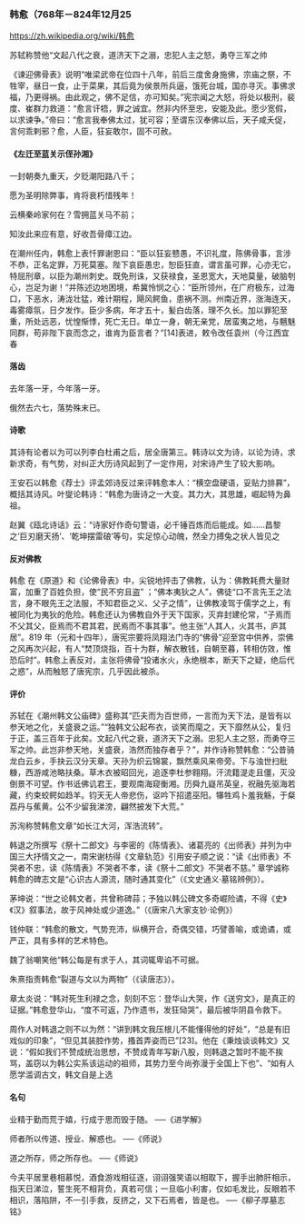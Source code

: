 ### 韩愈（768年－824年12月25
https://zh.wikipedia.org/wiki/韩愈

苏轼称赞他“文起八代之衰，道济天下之溺，忠犯人主之怒，勇夺三军之帅

《谏迎佛骨表》说明“唯梁武帝在位四十八年，前后三度舍身施佛，宗庙之祭，不牲宰，昼日一食，止于菜果，其后竟为侯景所兵逼，饿死台城，国亦寻灭。事佛求福，乃更得祸。由此观之，佛不足信，亦可知矣。”宪宗闻之大怒，将处以极刑，裴度、崔群力救道：“愈言讦牾，罪之诚宜。然非内怀至忠，安能及此。愿少宽假，以求谏争。”帝曰：“愈言我奉佛太过，犹可容；至谓东汉奉佛以后，天子咸夭促，言何乖剌邪？愈，人臣，狂妄敢尔，固不可赦。

#### 《左迁至蓝关示侄孙湘》
一封朝奏九重天，夕贬潮阳路八千；

愿为圣明除弊事，肯将衰朽惜残年！

云横秦岭家何在？雪拥蓝关马不前；

知汝此来应有意，好收吾骨瘴江边。

在潮州任内，韩愈上表忏罪谢恩曰：“臣以狂妄戆愚，不识礼度，陈佛骨事，言涉不恭，正名定罪，万死莫塞。陛下哀臣愚忠，恕臣狂直，谓言虽可罪，心亦无它，特屈刑章，以臣为潮州刺史。既免刑诛，又获禄食，圣恩宽大，天地莫量，破脑刳心，岂足为谢！”并陈述边地困境，希冀怜悯之心：“臣所领州，在广府极东，过海口，下恶水，涛泷壮猛，难计期程，飓风鳄鱼，患祸不测。州南近界，涨海连天，毒雾瘴氛，日夕发作。臣少多病，年才五十，髪白齿落，理不久长。加以罪犯至重，所处远恶，忧惶惭悸，死亡无日。单立一身，朝无亲党，居蛮夷之地，与魑魅同群，苟非陛下哀而念之，谁肯为臣言者？”[14]表进，敕令改任袁州（今江西宜春

#### 落齿
去年落一牙，今年落一牙。

俄然去六七，落势殊末已。

#### 诗歌
其诗有论者以为可以列李白杜甫之后，居全唐第三。韩诗以文为诗，以论为诗，求新求奇，有气势，对纠正大历诗风起到了一定作用，对宋诗产生了较大影响。

王安石以韩愈《荐士》评孟郊诗反过来评韩愈本人：“横空盘硬语，妥贴力排奡”，概括其诗风。叶燮论韩诗：“韩愈为唐诗之一大变。其力大，其思雄，崛起特为鼻祖。

赵翼《瓯北诗话》云：“诗家好作奇句警语，必千锤百炼而后能成。如……昌黎之‘巨刃磨天扬’、‘乾坤摆雷硠’等句，实足惊心动魄，然全力搏兔之状人皆见之

#### 反对佛教
韩愈 在《原道》和《论佛骨表》中，尖锐地抨击了佛教，认为：佛教耗费大量财富，加重了百姓负担，使“民不穷且盗” ；“佛本夷狄之人”，佛徒“口不言先王之法言，身不眼先王之法服，不知君臣之义、父子之情”，让佛教凌驾于儒学之上，有被同化为夷狄的危险。韩愈还认为佛教自外于天下国家，灭弃封建伦常，“子焉而不父其父，臣焉而不君其君，民焉而不事其事”。他主张“人其人，火其书，庐其居”。819 年（元和十四年），唐宪宗要将凤翔法门寺的“佛骨”迎至宫中供养，崇佛之风再次兴起，有人“焚顶烧指，百十为群，解衣散钱，自朝至暮，转相仿效，惟恐后时”。韩愈上表反对，主张将佛骨“投诸水火，永绝根本，断天下之疑，绝后代之惑”，从而触怒了唐宪宗，几乎因此被杀。

#### 评价
苏轼在《潮州韩文公庙碑》盛称其“匹夫而为百世师，一言而为天下法，是皆有以参天地之化，关盛衰之运。”“独韩文公起布衣，谈笑而麾之，天下靡然从公，复归于正，盖三百年于此矣。文起八代之衰，道济天下之溺。忠犯人主之怒，而勇夺三军之帅。此岂非参天地，关盛衰，浩然而独存者乎？”，并作诗称赞韩愈：“公昔骑龙白云乡，手抉云汉分天章。天孙为织云锦裳，飘然乘风来帝旁。下与浊世扫秕糠，西游咸池略扶桑。草木衣被昭回光，追逐李杜参翱翔。汗流籍湜走且僵，灭没倒景不可望。作书诋佛讥君王，要观南海窥衡湘。历舜九嶷吊英皇，祝融先驱海若藏，约束蛟鳄如趋羊。钧天无人帝悲伤，讴吟下招遣巫阳。犦牲鸡卜羞我觞，于粲荔丹与蕉黄。公不少留我涕滂，翩然披发下大荒。”

苏洵称赞韩愈文章“如长江大河，浑浩流转”。

韩退之所撰写《祭十二郎文》与李密的《陈情表》、诸葛亮的《出师表》并列为中国三大抒情文之一，南宋谢枋得《文章轨范》引用安子顺之说：“读《出师表》不哭者不忠，读《陈情表》不哭者不孝，读《祭十二郎文》不哭者不慈。”
章学诚称韩愈的碑志文是“心识古人源流，随时通其变化”（《文史通义‧墓铭辨例》）。

茅坤说：“世之论韩文者，共曾称碑蒜；予独以韩公碑文多奇崛险谲，不得《史》《汉》叙事法，故于风神处或少道逸。”（《唐宋八大家支钞·论例》）

钱仲联：“韩愈的散文，气势充沛，纵横开合，奇偶交错，巧譬善喻，或诡谲，或严正，具有多样的艺术特色。

魏了翁嘲笑他“韩公每是有求于人，其词辄卑谄不可据。

朱熹指责韩愈“裂道与文以为两物”（《读唐志》）。

章太炎说：“韩对死生利禄之念，刻刻不忘：登华山大哭，作《送穷文》，是真正的证据。”韩愈登华山，“度不可返，乃作遗书，发狂恸哭”，最后被华阴县令救下。

周作人对韩退之则不以为然：“讲到韩文我压根儿不能懂得他的好处”，“总是有旧戏似的印象”，“但见其装腔作势，搔首弄姿而已”[23]。他在《秉烛谈谈韩文》又说：“假如我们不赞成统治思想，不赞成青年写新八股，则韩退之暂时不能不挨骂，盖窃以为韩公实系该运动的祖师，其势力至今尚弥漫于全国上下也”、“如有人愿学滥调古文，韩文自是上选

#### 名句
业精于勤而荒于嬉，行成于思而毁于随。 ──《进学解》

师者所以传道、授业、解惑也。 ──《师说》

道之所存，师之所存也。 ──《师说》

今夫平居里巷相慕悦，酒食游戏相征逐，诩诩强笑语以相取下，握手出肺肝相示，指天日涕泣，誓生死不相背负，真若可信；一旦临小利害，仅如毛发比，反眼若不相识，落陷阱，不一引手救，反挤之，又下石焉者，皆是也。 ──《柳子厚墓志铭》
